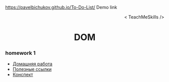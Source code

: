 https://pavelbichukov.github.io/To-Do-List/   Demo link

<p align='right'>< TeachMeSkills /></p>
<h1 align='center'>DOM</h1>

### homework 1

- [Домашняя работа](./hw-1/hw-1.md)
- [Полезные ссылки](./hw-1/links.md)
- [Конспект](./hw-1/abstract.md)
